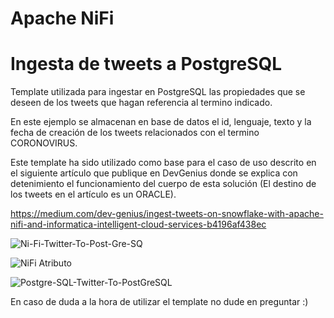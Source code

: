 # Apache NiFi

# Ingesta de tweets a PostgreSQL

Template utilizada para ingestar en PostgreSQL las propiedades que se deseen de los tweets que hagan referencia al termino indicado.

En este ejemplo se almacenan en base de datos el id, lenguaje, texto y la fecha de creación de los tweets relacionados con el termino CORONOVIRUS.

Este template ha sido utilizado como base para el caso de uso descrito en el siguiente artículo que publique en DevGenius donde se explica con detenimiento el funcionamiento del cuerpo de esta solución (El destino de los tweets en el artículo es un ORACLE).

https://medium.com/dev-genius/ingest-tweets-on-snowflake-with-apache-nifi-and-informatica-intelligent-cloud-services-b4196af438ec


![Ni-Fi-Twitter-To-Post-Gre-SQ](https://i.ibb.co/5hTtPLX/Ni-Fi-Twitter-To-Post-Gre-SQL.jpg)

![NiFi Atributo](https://i.ibb.co/4j2mTLx/Ni-Fi-Atributo.jpg)

![Postgre-SQL-Twitter-To-PostGreSQL](https://i.ibb.co/1qhzy8g/Postgre-SQL-Twitter-To-Post-Gre-SQL.jpg)


En caso de duda a la hora de utilizar el template no dude en preguntar :)




